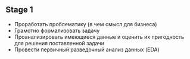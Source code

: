 ## Stage 1

- Проработать проблематику (в чем смысл для бизнеса)
- Грамотно формализовать задачу
- Проанализировать имеющиеся данные и оценить их пригодность для решения поставленной задачи
- Провести первичный разведочный анализ данных (EDA)